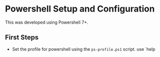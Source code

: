# Powershell Setup and Configuration

This was developed using Powershell 7+.

## First Steps

* Set the profile for powershell using the `ps-profile.ps1` script. use `help 